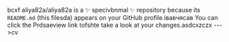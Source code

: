 bcxf
aliya82a/aliya82a is a ✨ specivbnmal ✨ repository because its `README.md` (this filesda) appears on your GitHub profile.івавчясав
You can click the Prdsaeview link tofshte take a look at your changes.asdcxzczx
--->cv
